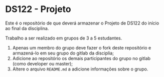 # DS122 - Projeto

Este é o repositório de que deverá armazenar o Projeto de DS122 do início ao final da disciplina.

Trabalho a ser realizado em grupos de 3 a 5 estudantes.

1. Apenas um membro do grupo deve fazer o fork deste repositório e armazená-lo em seu grupo do gitlab da disciplia;
2. Adicione ao repositório os demais participantes do grupo no gitlab (como developer ou master);
3. Altere o arquivo `README.md` a adicione informações sobre o grupo.

